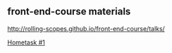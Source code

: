 ## front-end-course materials

http://rolling-scopes.github.io/front-end-course/talks/

[Hometask #1](https://github.com/rolling-scopes/front-end-course/wiki/Home-Task-%231)

